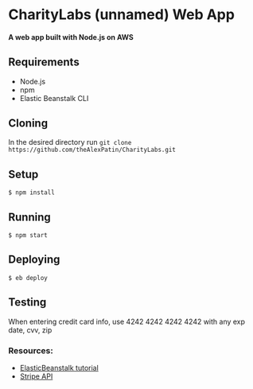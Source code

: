 # CharityLabs (unnamed) Web App

#### A web app built with Node.js on AWS

## Requirements
- Node.js
- npm
- Elastic Beanstalk CLI

## Cloning

In the desired directory run `git clone https://github.com/theAlexPatin/CharityLabs.git`

## Setup

```
$ npm install
```

## Running
```
$ npm start
```

## Deploying
```
$ eb deploy
```

## Testing

When entering credit card info, use 4242 4242 4242 4242 with any exp date, cvv, zip 

### Resources:
- [ElasticBeanstalk tutorial](http://docs.aws.amazon.com/elasticbeanstalk/latest/dg/create-deploy-python-django.html)
- [Stripe API](https://stripe.com/docs/api/python)